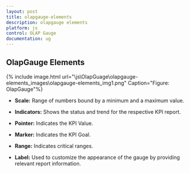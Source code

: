 ```yaml
---
layout: post
title: olapgauge-elements
description: olapgauge elements
platform: js
control: OLAP Gauge
documentation: ug
---
```


## OlapGauge Elements

{% include image.html url="\js\OlapGuage\olapgauge-elements_images\olapgauge-elements_img1.png" Caption="Figure: OlapGauge"%}

* **Scale:** Range of numbers bound by a minimum and a maximum value.

* **Indicators:** Shows the status and trend for the respective KPI report.

* **Pointer:** Indicates the KPI Value.

* **Marker:** Indicates the KPI Goal.

* **Range:** Indicates critical ranges.

* **Label:** Used to customize the appearance of the gauge by providing relevant report information.

